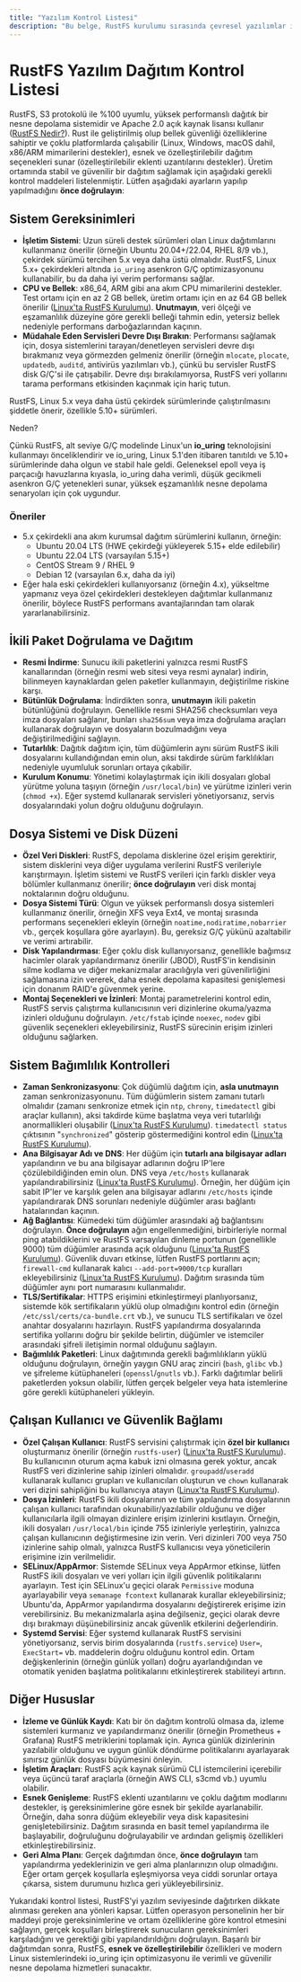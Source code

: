 ```yaml
---
title: "Yazılım Kontrol Listesi"
description: "Bu belge, RustFS kurulumu sırasında çevresel yazılımlar için alınması gereken önlemleri, işletim sistemleri, ikili paketler vb. dahil olmak üzere açıklar."
---
```

# RustFS Yazılım Dağıtım Kontrol Listesi

RustFS, S3 protokolü ile %100 uyumlu, yüksek performanslı dağıtık bir nesne depolama sistemidir ve Apache 2.0 açık kaynak lisansı kullanır ([RustFS Nedir?](https://rustfs.com/docs/#:~:text=RustFS%E6%98%AF%E4%B8%80%E7%A7%8D%E5%AF%B9%E8%B1%A1%E5%AD%98%E5%82%A8%E8%A7%A3%E5%86%B3%E6%96%B9%E6%A1%88%EF%BC%8C%E4%BD%BF%E7%94%A8Apache2%20%E8%AE%B8%E5%8F%AF%E8%AF%81%E5%8F%91%E8%A1%8C%E7%9A%84%E5%BC%80%E6%BA%90%E5%88%86%E5%B8%83%E5%BC%8F%E5%AF%B9%E8%B1%A1%E5%AD%98%E5%82%A8%E3%80%82)). Rust ile geliştirilmiş olup bellek güvenliği özelliklerine sahiptir ve çoklu platformlarda çalışabilir (Linux, Windows, macOS dahil, x86/ARM mimarilerini destekler), esnek ve özelleştirilebilir dağıtım seçenekleri sunar (özelleştirilebilir eklenti uzantılarını destekler). Üretim ortamında stabil ve güvenilir bir dağıtım sağlamak için aşağıdaki gerekli kontrol maddeleri listelenmiştir. Lütfen aşağıdaki ayarların yapılıp yapılmadığını **önce doğrulayın**:

## Sistem Gereksinimleri

- **İşletim Sistemi**: Uzun süreli destek sürümleri olan Linux dağıtımlarını kullanmanız önerilir (örneğin Ubuntu 20.04+/22.04, RHEL 8/9 vb.), çekirdek sürümü tercihen 5.x veya daha üstü olmalıdır. RustFS, Linux 5.x+ çekirdekleri altında `io_uring` asenkron G/Ç optimizasyonunu kullanabilir, bu da daha iyi verim performansı sağlar.
- **CPU ve Bellek**: x86_64, ARM gibi ana akım CPU mimarilerini destekler. Test ortamı için en az 2 GB bellek, üretim ortamı için en az 64 GB bellek önerilir ([Linux'ta RustFS Kurulumu](https://rustfs.com/docs/install/linux/#:~:text=2)). **Unutmayın**, veri ölçeği ve eşzamanlılık düzeyine göre gerekli belleği tahmin edin, yetersiz bellek nedeniyle performans darboğazlarından kaçının.
- **Müdahale Eden Servisleri Devre Dışı Bırakın**: Performansı sağlamak için, dosya sistemlerini tarayan/denetleyen servisleri devre dışı bırakmanız veya görmezden gelmeniz önerilir (örneğin `mlocate`, `plocate`, `updatedb`, `auditd`, antivirüs yazılımları vb.), çünkü bu servisler RustFS disk G/Ç'si ile çatışabilir. Devre dışı bırakılamıyorsa, RustFS veri yollarını tarama performans etkisinden kaçınmak için hariç tutun.

RustFS, Linux 5.x veya daha üstü çekirdek sürümlerinde çalıştırılmasını şiddetle önerir, özellikle 5.10+ sürümleri.

Neden?

Çünkü RustFS, alt seviye G/Ç modelinde Linux'un **io_uring** teknolojisini kullanmayı önceliklendirir ve io_uring, Linux 5.1'den itibaren tanıtıldı ve 5.10+ sürümlerinde daha olgun ve stabil hale geldi. Geleneksel epoll veya iş parçacığı havuzlarına kıyasla, io_uring daha verimli, düşük gecikmeli asenkron G/Ç yetenekleri sunar, yüksek eşzamanlılık nesne depolama senaryoları için çok uygundur.

### Öneriler

- 5.x çekirdekli ana akım kurumsal dağıtım sürümlerini kullanın, örneğin:
  - Ubuntu 20.04 LTS (HWE çekirdeği yükleyerek 5.15+ elde edilebilir)
  - Ubuntu 22.04 LTS (varsayılan 5.15+)
  - CentOS Stream 9 / RHEL 9
  - Debian 12 (varsayılan 6.x, daha da iyi)
- Eğer hala eski çekirdekleri kullanıyorsanız (örneğin 4.x), yükseltme yapmanız veya özel çekirdekleri destekleyen dağıtımlar kullanmanız önerilir, böylece RustFS performans avantajlarından tam olarak yararlanabilirsiniz.

## İkili Paket Doğrulama ve Dağıtım

- **Resmi İndirme**: Sunucu ikili paketlerini yalnızca resmi RustFS kanallarından (örneğin resmi web sitesi veya resmi aynalar) indirin, bilinmeyen kaynaklardan gelen paketler kullanmayın, değiştirilme riskine karşı.
- **Bütünlük Doğrulama**: İndirdikten sonra, **unutmayın** ikili paketin bütünlüğünü doğrulayın. Genellikle resmi SHA256 checksumları veya imza dosyaları sağlanır, bunları `sha256sum` veya imza doğrulama araçları kullanarak doğrulayın ve dosyaların bozulmadığını veya değiştirilmediğini sağlayın.
- **Tutarlılık**: Dağıtık dağıtım için, tüm düğümlerin aynı sürüm RustFS ikili dosyalarını kullandığından emin olun, aksi takdirde sürüm farklılıkları nedeniyle uyumluluk sorunları ortaya çıkabilir.
- **Kurulum Konumu**: Yönetimi kolaylaştırmak için ikili dosyaları global yürütme yoluna taşıyın (örneğin `/usr/local/bin`) ve yürütme izinleri verin (`chmod +x`). Eğer systemd kullanarak servisleri yönetiyorsanız, servis dosyalarındaki yolun doğru olduğunu doğrulayın.

## Dosya Sistemi ve Disk Düzeni

- **Özel Veri Diskleri**: RustFS, depolama disklerine özel erişim gerektirir, sistem disklerini veya diğer uygulama verilerini RustFS verileriyle karıştırmayın. İşletim sistemi ve RustFS verileri için farklı diskler veya bölümler kullanmanız önerilir; **önce doğrulayın** veri disk montaj noktalarının doğru olduğunu.
- **Dosya Sistemi Türü**: Olgun ve yüksek performanslı dosya sistemleri kullanmanız önerilir, örneğin XFS veya Ext4, ve montaj sırasında performans seçenekleri ekleyin (örneğin `noatime,nodiratime,nobarrier` vb., gerçek koşullara göre ayarlayın). Bu, gereksiz G/Ç yükünü azaltabilir ve verimi artırabilir.
- **Disk Yapılandırması**: Eğer çoklu disk kullanıyorsanız, genellikle bağımsız hacimler olarak yapılandırmanız önerilir (JBOD), RustFS'in kendisinin silme kodlama ve diğer mekanizmalar aracılığıyla veri güvenilirliğini sağlamasına izin vererek, daha esnek depolama kapasitesi genişlemesi için donanım RAID'e güvenmek yerine.
- **Montaj Seçenekleri ve İzinleri**: Montaj parametrelerini kontrol edin, RustFS servis çalıştırma kullanıcısının veri dizinlerine okuma/yazma izinleri olduğunu doğrulayın. `/etc/fstab` içinde `noexec`, `nodev` gibi güvenlik seçenekleri ekleyebilirsiniz, RustFS sürecinin erişim izinleri olduğunu sağlarken.

## Sistem Bağımlılık Kontrolleri

- **Zaman Senkronizasyonu**: Çok düğümlü dağıtım için, **asla unutmayın** zaman senkronizasyonunu. Tüm düğümlerin sistem zamanı tutarlı olmalıdır (zamanı senkronize etmek için `ntp`, `chrony`, `timedatectl` gibi araçlar kullanın), aksi takdirde küme başlatma veya veri tutarlılığı anormallikleri oluşabilir ([Linux'ta RustFS Kurulumu](https://rustfs.com/docs/install/linux/#:~:text=2)). `timedatectl status` çıktısının "`synchronized`" gösterip göstermediğini kontrol edin ([Linux'ta RustFS Kurulumu](https://rustfs.com/docs/install/linux/#:~:text=2)).
- **Ana Bilgisayar Adı ve DNS**: Her düğüm için **tutarlı ana bilgisayar adları** yapılandırın ve bu ana bilgisayar adlarının doğru IP'lere çözülebildiğinden emin olun. DNS veya `/etc/hosts` kullanarak yapılandırabilirsiniz ([Linux'ta RustFS Kurulumu](https://rustfs.com/docs/install/linux/#:~:text=2)). Örneğin, her düğüm için sabit IP'ler ve karşılık gelen ana bilgisayar adlarını `/etc/hosts` içinde yapılandırarak DNS sorunları nedeniyle düğümler arası bağlantı hatalarından kaçının.
- **Ağ Bağlantısı**: Kümedeki tüm düğümler arasındaki ağ bağlantısını doğrulayın. **Önce doğrulayın** ağın engellenmediğini, birbirleriyle normal ping atabildiklerini ve RustFS varsayılan dinleme portunun (genellikle 9000) tüm düğümler arasında açık olduğunu ([Linux'ta RustFS Kurulumu](https://rustfs.com/docs/install/linux/#:~:text=%E6%88%96%E8%80%85%E6%94%BE%E8%A1%8CRustFS%E7%9A%849000%E7%AB%AF%E5%8F%A3%EF%BC%9A)). Güvenlik duvarı etkinse, lütfen RustFS portlarını açın; `firewall-cmd` kullanarak kalıcı `--add-port=9000/tcp` kuralları ekleyebilirsiniz ([Linux'ta RustFS Kurulumu](https://rustfs.com/docs/install/linux/#:~:text=%E6%88%96%E8%80%85%E6%94%BE%E8%A1%8CRustFS%E7%9A%849000%E7%AB%AF%E5%8F%A3%EF%BC%9A)). Dağıtım sırasında tüm düğümler aynı port numarasını kullanmalıdır.
- **TLS/Sertifikalar**: HTTPS erişimini etkinleştirmeyi planlıyorsanız, sistemde kök sertifikaların yüklü olup olmadığını kontrol edin (örneğin `/etc/ssl/certs/ca-bundle.crt` vb.), ve sunucu TLS sertifikaları ve özel anahtar dosyalarını hazırlayın. RustFS yapılandırma dosyalarında sertifika yollarını doğru bir şekilde belirtin, düğümler ve istemciler arasındaki şifreli iletişimin normal olduğunu sağlayın.
- **Bağımlılık Paketleri**: Linux dağıtımında gerekli bağımlılıkların yüklü olduğunu doğrulayın, örneğin yaygın GNU araç zinciri (`bash`, `glibc` vb.) ve şifreleme kütüphaneleri (`openssl`/`gnutls` vb.). Farklı dağıtımlar belirli paketlerden yoksun olabilir, lütfen gerçek belgeler veya hata istemlerine göre gerekli kütüphaneleri yükleyin.

## Çalışan Kullanıcı ve Güvenlik Bağlamı

- **Özel Çalışan Kullanıcı**: RustFS servisini çalıştırmak için **özel bir kullanıcı** oluşturmanız önerilir (örneğin `rustfs-user`) ([Linux'ta RustFS Kurulumu](https://rustfs.com/docs/install/linux/#:~:text=%E4%B8%89%E3%80%81%E9%85%8D%E7%BD%AE%E7%94%A8%E6%88%B7%E5%90%8D)). Bu kullanıcının oturum açma kabuk izni olmasına gerek yoktur, ancak RustFS veri dizinlerine sahip izinleri olmalıdır. `groupadd`/`useradd` kullanarak kullanıcı grupları ve kullanıcıları oluşturun ve `chown` kullanarak veri dizini sahipliğini bu kullanıcıya atayın ([Linux'ta RustFS Kurulumu](https://rustfs.com/docs/install/linux/#:~:text=%E4%B8%89%E3%80%81%E9%85%8D%E7%BD%AE%E7%94%A8%E6%88%B7%E5%90%8D)).
- **Dosya İzinleri**: RustFS ikili dosyalarının ve tüm yapılandırma dosyalarının çalışan kullanıcı tarafından okunabilir/yazılabilir olduğunu ve diğer kullanıcılarla ilgili olmayan dizinlere erişim izinlerini kısıtlayın. Örneğin, ikili dosyaları `/usr/local/bin` içinde 755 izinleriyle yerleştirin, yalnızca çalışan kullanıcının değiştirmesine izin verin. Veri dizinleri 700 veya 750 izinlerine sahip olmalı, yalnızca RustFS kullanıcısı veya yöneticilerin erişimine izin verilmelidir.
- **SELinux/AppArmor**: Sistemde SELinux veya AppArmor etkinse, lütfen RustFS ikili dosyaları ve veri yolları için ilgili güvenlik politikalarını ayarlayın. Test için SELinux'u geçici olarak `Permissive` moduna ayarlayabilir veya `semanage fcontext` kullanarak kurallar ekleyebilirsiniz; Ubuntu'da, AppArmor yapılandırma dosyalarını değiştirerek erişime izin verebilirsiniz. Bu mekanizmalarla aşina değilseniz, geçici olarak devre dışı bırakmayı düşünebilirsiniz ancak güvenlik etkilerini değerlendirin.
- **Systemd Servisi**: Eğer systemd kullanarak RustFS servisini yönetiyorsanız, servis birim dosyalarında (`rustfs.service`) `User=`, `ExecStart=` vb. maddelerin doğru olduğunu kontrol edin. Ortam değişkenlerinin (örneğin günlük yolları) doğru ayarlandığından ve otomatik yeniden başlatma politikalarını etkinleştirerek stabiliteyi artırın.

## Diğer Hususlar

- **İzleme ve Günlük Kaydı**: Katı bir ön dağıtım kontrolü olmasa da, izleme sistemleri kurmanız ve yapılandırmanız önerilir (örneğin Prometheus + Grafana) RustFS metriklerini toplamak için. Ayrıca günlük dizinlerinin yazılabilir olduğunu ve uygun günlük döndürme politikalarını ayarlayarak sınırsız günlük dosyası büyümesini önleyin.
- **İşletim Araçları**: RustFS açık kaynak sürümü CLI istemcilerini içerebilir veya üçüncü taraf araçlarla (örneğin AWS CLI, s3cmd vb.) uyumlu olabilir.
- **Esnek Genişleme**: RustFS eklenti uzantılarını ve çoklu dağıtım modlarını destekler, iş gereksinimlerine göre esnek bir şekilde ayarlanabilir. Örneğin, daha sonra düğüm ekleyebilir veya disk kapasitesini genişletebilirsiniz. Dağıtım sırasında en basit temel yapılandırma ile başlayabilir, doğruluğunu doğrulayabilir ve ardından gelişmiş özellikleri etkinleştirebilirsiniz.
- **Geri Alma Planı**: Gerçek dağıtımdan önce, **önce doğrulayın** tam yapılandırma yedeklerinizin ve geri alma planlarınızın olup olmadığını. Eğer ortam gerçek koşullarla eşleşmiyorsa veya ciddi sorunlar ortaya çıkarsa, sistem durumunu hızlıca geri yükleyebilirsiniz.

Yukarıdaki kontrol listesi, RustFS'yi yazılım seviyesinde dağıtırken dikkate alınması gereken ana yönleri kapsar. Lütfen operasyon personelinin her bir maddeyi proje gereksinimlerine ve ortam özelliklerine göre kontrol etmesini sağlayın, gerçek koşulları birleştirerek sunucuların gereksinimleri karşıladığını ve gerektiği gibi yapılandırıldığını doğrulayın. Başarılı bir dağıtımdan sonra, RustFS, **esnek ve özelleştirilebilir** özellikleri ve modern Linux sistemlerindeki io_uring için optimizasyonu ile verimli ve güvenilir nesne depolama hizmetleri sunacaktır.